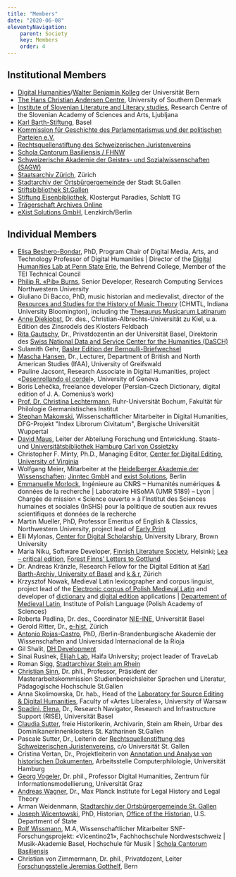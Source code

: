 ```yaml
---
title: "Members"
date: "2020-06-08"
eleventyNavigation:
    parent: Society
    key: Members
    order: 4
---
```


## Institutional Members

- [Digital Humanities](https://www.dh.unibe.ch/)/[Walter Benjamin Kolleg](https://www.wbkolleg.unibe.ch/) der Universität Bern
- [The Hans Christian Andersen Centre](https://www.sdu.dk/en/forskning/hca), University of Southern Denmark
- [Institute of Slovenian Literature and Literary studies](https://isllv.zrc-sazu.si/en/predstavitev#v), Research Centre of the Slovenian Academy of Sciences and Arts, Ljubljana
- [Karl Barth-Stiftung](https://karlbarth.unibas.ch/de/), Basel
- [Kommission für Geschichte des Parlamentarismus und der politischen Parteien e.V.](https://www.kgparl.de)
- [Rechtsquellenstiftung des Schweizerischen Juristenvereins](https://www.ssrq-sds-fds.ch/)
- [Schola Cantorum Basiliensis / FHNW](https://www.fhnw.ch/de/die-fhnw/hochschulen/musik/schola-cantorum-basiliensis)
- [Schweizerische Akademie der Geistes- und Sozialwissenschaften (SAGW)](https://sagw.ch/sagw/)
- [Staatsarchiv Zürich](https://www.zh.ch/de/direktion-der-justiz-und-des-innern/staatsarchiv.html), Zürich
- [Stadtarchiv der Ortsbürgergemeinde](https://stadtarchiv.ch/) der Stadt St.Gallen
- [Stiftsbibliothek St.Gallen](https://www.stiftsbezirk.ch/de/stiftsbibliothek/)
- [Stiftung Eisenbibliothek](https://www.eisenbibliothek.ch/), Klostergut Paradies, Schlatt TG
- [Trägerschaft Archives Online](https://www.archives-online.org)
- [eXist Solutions GmbH](http://existsolutions.com/), Lenzkirch/Berlin

## Individual Members

- [Elisa Beshero-Bondar](https://newtfire.org), PhD, Program Chair of Digital Media, Arts, and Technology Professor of Digital Humanities | Director of the [Digital Humanities Lab at Penn State Erie](https://sites.psu.edu/psudhlab/), the Behrend College, Member of the TEI Technical Council
- [Philip R. «Pib» Burns](https://hcommons.org/members/pibburns/), Senior Developer, Research Computing Services Northwestern University
- Giuliano Di Bacco, PhD, music historian and medievalist, director of the [Resources and Studies for the History of Music Theory](https://chmtl.indiana.edu/hmt/index.html) (CHMTL, Indiana University Bloomington), including the [Thesaurus Musicarum Latinarum](https://chmtl.indiana.edu/tml/)
- [Anne Diekjobst](https://www.histsem.uni-kiel.de/de/das-institut-1/abteilungen/professur-fuer-geschichte-des-spaeten-mittelalters-sowie-wirtschafts-und-sozialgeschichte/team/anne-diekjobst), Dr. des., Christian-Albrechts-Universität zu Kiel, u.a. Edition des Zinsrodels des Klosters Feldbach
- [Rita Gautschy](https://daw.philhist.unibas.ch/de/personen/rita-gautschy), Dr., Privatdozentin an der Universität Basel, Direktorin des [Swiss National Data and Service Center for the Humanities (DaSCH)](https://www.dasch.swiss/our-team)
- Sulamith Gehr, [Basler Edition der Bernoulli-Briefwechsel](https://ub.unibas.ch/bernoulli/index.php/Hauptseite)
- [Mascha Hansen](https://ifaa.uni-greifswald.de/hansen/), Dr., Lecturer, Department of British and North American Studies (IfAA), University of Greifswald
- Pauline Jacsont, Research Associate in Digital Humanities, project «[Desenrollando el cordel](https://desenrollandoelcordel.unige.ch/inicio.html)», University of Geneva
- Boris Lehečka, freelance developer (Persian-Czech Dictionary, digital edition of J. A. Comenius’s work)
- [Prof. Dr. Christina Lechtermann](http://staff.germanistik.rub.de/lechtermann/), Ruhr-Universität Bochum, Fakultät für Philologie Germanistisches Institut
- [Stephan Makowski](https://www.geschichte.uni-wuppertal.de/de/personen/digital-humanities/stephan-makowski-ma.html), Wissenschaftlicher Mitarbeiter in Digital Humanities, DFG-Projekt "Index Librorum Civitatum", Bergische Universität Wuppertal
- [David Maus](https://dmaus.name/), Leiter der Abteilung Forschung und Entwicklung. Staats- und [Universitätsbibliothek Hamburg Carl von Ossietzky](https://www.sub.uni-hamburg.de/startseite.html)
- Christopher F. Minty, Ph.D., Managing Editor, [Center for Digital Editing, University of Virginia](http://centerfordigitalediting.org/)
- Wolfgang Meier, Mitarbeiter at the [Heidelberger Akademie der Wissenschaften](https://www.hadw-bw.de); [Jinntec GmbH](https://www.jinntec.com) and [exist Solutions](https://www.existsolutions.com), Berlin
- [Emmanuelle Morlock](https://www.hisoma.mom.fr/annuaire/morlock-emmanuelle), Ingénieure au CNRS – Humanités numériques & données de la recherche | Laboratoire HiSoMA (UMR 5189) – Lyon | Chargée de mission « Science ouverte » à l’Institut des Sciences humaines et sociales (InSHS) pour la politique de soutien aux revues scientifiques et données de la recherche
- Martin Mueller, PhD, Professor Emeritus of English & Classics, Northwestern University, project lead of [Early Print](https://earlyprint.org/)
- Elli Mylonas, [Center for Digital Scholarship](https://library.brown.edu/cds), University Library, Brown University
- Maria Niku, Software Developer, [Finnish Literature Society](https://www.finlit.fi/en), Helsinki; [Lea – critical edition](https://kivi.finlit.fi/lea), [Forest Finns' Letters to Gottlund](https://editiot.finlit.fi/exist/apps/gottlund/index.html)
- Dr. Andreas Kränzle, Research Fellow for the Digital Edition at [Karl Barth-Archiv, University of Basel](https://karlbarth.unibas.ch/) and [k & r](https://www.k-r.ch), Zürich
- Krzysztof Nowak, Medieval Latin lexicographer and corpus linguist, project lead of the [Electronic corpus of Polish Medieval Latin](https://scriptores.pl/efontes) and developer of [dictionary](https://elexicon.scriptores.pl) and [digital edition](https://editiones.scriptores.pl) applications | [Departement of Medieval Latin](https://ijp.pan.pl/en/pracownicy/krzysztof-nowak/), Institute of Polish Language (Polish Academy of Sciences)
- Roberta Padlina, Dr. des., Coordinator [NIE-INE](https://www.nie-ine.ch/), Universität Basel
- Gerold Ritter, Dr., [e-hist](https://www.e-hist.ch), Zürich
- [Antonio Rojas-Castro](https://hcommons.org/members/arojascastro1987), PhD, /Berlin-Brandenburgische Akademie der Wissenschaften and Universidad Internacional de la Rioja
-  Gil Shalit, [DH Development](https://www.dh-dev.com/)
- Sinai Rusinek, [Elijah Lab](https://elijahlab.haifa.ac.il/ "Elijah Lab"), Haifa University; project leader of TraveLab
- Roman Sigg, [Stadtarchivar Stein am Rhein](https://www.steinamrhein.ch/xml_1/internet/de/application/d3/d723/d724/f346.cfm)
- [Christian Sinn](https://www.phsg.ch/de/team/prof-dr-christian-sinn), Dr. phil., Professor, Präsident der Masterarbeitskommission Studienbereichsleiter Sprachen und Literatur, Pädagogische Hochschule St.Gallen
- Anna Skolimowska, Dr. hab., Head of the [Laboratory for Source Editing & Digital Humanities](http://fontes.ibi.uw.edu.pl/), Faculty of «Artes Liberales», University of Warsaw
- [Spadini, Elena](https://rise.unibas.ch/de/team/elena-spadini), Dr., Research Navigator, Research and Infrastructure Support (RISE), Universität Basel
- [Claudia Sutter](https://uzh.academia.edu/ClaudiaSutter), freie Historikerin, Archivarin, Stein am Rhein, Urbar des Dominikanerinnenklosters St. Katharinen St.Gallen
- Pascale Sutter, Dr., Leiterin der [Rechtsquellenstiftung des Schweizerischen Juristenvereins](https://www.ssrq-sds-fds.ch), c/o Universität St. Gallen
- Cristina Vertan, Dr., Projektleiterin von [Annotation und Analyse von historischen Dokumenten](https://www.inf.uni-hamburg.de/inst/dmp/hercore/projects.html), Arbeitsstelle Computerphilologie, Universität Hamburg
- [Georg Vogeler](https://online.uni-graz.at/kfu_online/wbForschungsportal.cbShowPortal?pPersonNr=80075), Dr. phil., Professor Digital Humanities, Zentrum für Informationsmodellierung, Universität Graz
- [Andreas Wagner](https://www.lhlt.mpg.de/wagner/en), Dr., Max Planck Institute for Legal History and Legal Theory
- Arman Weidenmann, [Stadtarchiv der Ortsbürgergemeinde St. Gallen](https://www.stadtarchiv.ch/)
- [Joseph Wicentowski](https://joewiz.org/), PhD, Historian, [Office of the Historian](https://history.state.gov/), U.S. Department of State
- [Rolf Wissmann](https://www.forschung.schola-cantorum-basiliensis.ch/de/uber-uns/personen.html?detail=c4d55c87-d6ba-444b-884f-b1d92de517ea), M.A, Wissenschaftlicher Mitarbeiter SNF-Forschungsprojekt: «Vicentino21», Fachhochschule Nordwestschweiz | Musik-Akademie Basel, Hochschule für Musik | [Schola Cantorum Basiliensis](https://www.fhnw.ch/schola-cantorum-basiliensis)
- Christian von Zimmermann, Dr. phil., Privatdozent, Leiter [Forschungsstelle Jeremias Gotthelf](https://www.gotthelf.unibe.ch/), Bern
